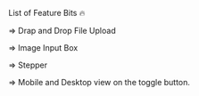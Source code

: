 List of Feature Bits 🔥

=> Drap and Drop File Upload

=> Image Input Box

=> Stepper

=> Mobile and Desktop view on the toggle button.
